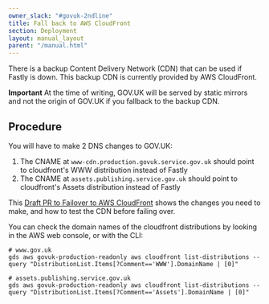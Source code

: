 ```yaml
---
owner_slack: "#govuk-2ndline"
title: Fall back to AWS CloudFront
section: Deployment
layout: manual_layout
parent: "/manual.html"
---
```


There is a backup Content Delivery Network (CDN) that can be used if Fastly is down.
This backup CDN is currently provided by AWS CloudFront.

**Important** At the time of writing, GOV.UK will be served
by static mirrors and not the origin of GOV.UK if you fallback to the backup CDN.

## Procedure

You will have to make 2 DNS changes to GOV.UK:

1. The CNAME at `www-cdn.production.govuk.service.gov.uk` should point to
   cloudfront's WWW distribution instead of Fastly
2. The CNAME at `assets.publishing.service.gov.uk` should point to cloudfront's
   Assets distribution instead of Fastly

This [Draft PR to Failover to AWS CloudFront](https://github.com/alphagov/govuk-dns-config/pull/714)
shows the changes you need to make, and how to test the CDN before failing over.

You can check the domain names of the cloudfront distributions by looking in
the AWS web console, or with the CLI:

```
# www.gov.uk
gds aws govuk-production-readonly aws cloudfront list-distributions --query "DistributionList.Items[?Comment=='WWW'].DomainName | [0]"

# assets.publishing.service.gov.uk
gds aws govuk-production-readonly aws cloudfront list-distributions --query "DistributionList.Items[?Comment=='Assets'].DomainName | [0]"
```
